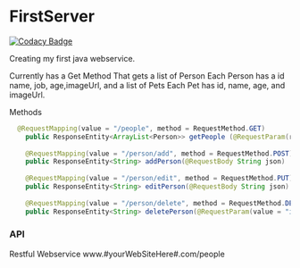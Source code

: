 # FirstServer

[![Codacy Badge](https://api.codacy.com/project/badge/Grade/63aa958a44214a2dbf60aaa67ea75e0c)](https://www.codacy.com/app/adfleshner/FirstServer?utm_source=github.com&amp;utm_medium=referral&amp;utm_content=adfleshner/FirstServer&amp;utm_campaign=Badge_Grade)

Creating my first java webservice.

Currently has a Get Method That gets a list of Person
Each Person has a id name, job, age,imageUrl, and a list of Pets
Each Pet has id, name, age, and imageUrl.

Methods 

```java 
  @RequestMapping(value = "/people", method = RequestMethod.GET)
    public ResponseEntity<ArrayList<Person>> getPeople (@RequestParam(required = false) String name, @RequestParam(required = false) String hasAnimals)
    
    @RequestMapping(value = "/person/add", method = RequestMethod.POST)
    public ResponseEntity<String> addPerson(@RequestBody String json) 
    
    @RequestMapping(value = "/person/edit", method = RequestMethod.PUT)
    public ResponseEntity<String> editPerson(@RequestBody String json) 
    
    @RequestMapping(value = "/person/delete", method = RequestMethod.DELETE)
    public ResponseEntity<String> deletePerson(@RequestParam(value = "id") long id) 
```
### API
Restful Webservice
www.#yourWebSiteHere#.com/people
